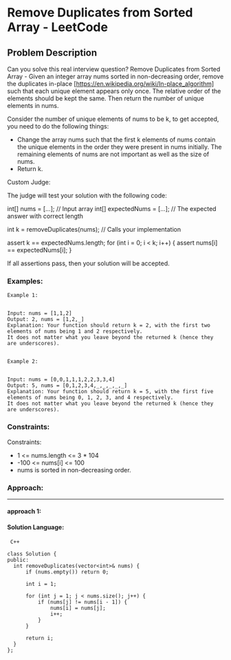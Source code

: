 # Remove Duplicates from Sorted Array - LeetCode
  
  ## Problem Description
  
  Can you solve this real interview question? Remove Duplicates from Sorted Array - Given an integer array nums sorted in non-decreasing order, remove the duplicates in-place [https://en.wikipedia.org/wiki/In-place_algorithm] such that each unique element appears only once. The relative order of the elements should be kept the same. Then return the number of unique elements in nums.

Consider the number of unique elements of nums to be k, to get accepted, you need to do the following things:

 * Change the array nums such that the first k elements of nums contain the unique elements in the order they were present in nums initially. The remaining elements of nums are not important as well as the size of nums.
 * Return k.

Custom Judge:

The judge will test your solution with the following code:


int[] nums = [...]; // Input array
int[] expectedNums = [...]; // The expected answer with correct length

int k = removeDuplicates(nums); // Calls your implementation

assert k == expectedNums.length;
for (int i = 0; i < k; i++) {
    assert nums[i] == expectedNums[i];
}


If all assertions pass, then your solution will be accepted.
  
  ### Examples:
  ```
  Example 1:


Input: nums = [1,1,2]
Output: 2, nums = [1,2,_]
Explanation: Your function should return k = 2, with the first two elements of nums being 1 and 2 respectively.
It does not matter what you leave beyond the returned k (hence they are underscores).


Example 2:


Input: nums = [0,0,1,1,1,2,2,3,3,4]
Output: 5, nums = [0,1,2,3,4,_,_,_,_,_]
Explanation: Your function should return k = 5, with the first five elements of nums being 0, 1, 2, 3, and 4 respectively.
It does not matter what you leave beyond the returned k (hence they are underscores).
  ```
  
  ### Constraints:
  
  Constraints:

 * 1 <= nums.length <= 3 * 104
 * -100 <= nums[i] <= 100
 * nums is sorted in non-decreasing order.
  
  
  ### Approach:
  ---
  
  #### approach 1:
  

  #### Solution Language:
  ```  C++  ```
  ```
  class Solution {
public:
    int removeDuplicates(vector<int>& nums) {
        if (nums.empty()) return 0;

        int i = 1;

        for (int j = 1; j < nums.size(); j++) {
            if (nums[j] != nums[i - 1]) {
                nums[i] = nums[j];
                i++;
            }
        }

        return i;        
    }
};
  ```
  